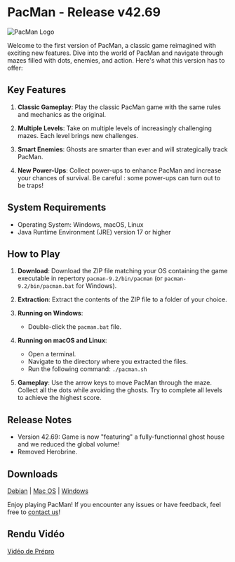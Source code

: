 # PacMan - Release v42.69

![PacMan Logo](https://upload.wikimedia.org/wikipedia/fr/thumb/a/a2/Pac-Man_Logo.svg/1280px-Pac-Man_Logo.svg.png)

Welcome to the first version of PacMan, a classic game reimagined with exciting new features. Dive into the world of PacMan and navigate through mazes filled with dots, enemies, and action. Here's what this version has to offer:

## Key Features

1. **Classic Gameplay**: Play the classic PacMan game with the same rules and mechanics as the original.

2. **Multiple Levels**: Take on multiple levels of increasingly challenging mazes. Each level brings new challenges.

3. **Smart Enemies**: Ghosts are smarter than ever and will strategically track PacMan.

4. **New Power-Ups**: Collect power-ups to enhance PacMan and increase your chances of survival. Be careful : some power-ups can turn out to be traps!

## System Requirements

- Operating System: Windows, macOS, Linux
- Java Runtime Environment (JRE) version 17 or higher

## How to Play

1. **Download**: Download the ZIP file matching your OS containing the game executable in repertory `pacman-9.2/bin/pacman` (or `pacman-9.2/bin/pacman.bat` for Windows).

2. **Extraction**: Extract the contents of the ZIP file to a folder of your choice.

3. **Running on Windows**:
   - Double-click the `pacman.bat` file.

4. **Running on macOS and Linux**:
   - Open a terminal.
   - Navigate to the directory where you extracted the files.
   - Run the following command: `./pacman.sh`

5. **Gameplay**: Use the arrow keys to move PacMan through the maze. Collect all the dots while avoiding the ghosts. Try to complete all levels to achieve the highest score.

## Release Notes

- Version 42.69: Game is now "featuring" a fully-functionnal ghost house and we reduced the global volume!
- Removed Herobrine.

## Downloads

[Debian](https://www.mediafire.com/file/laxmf2dfcth2snp/pacman-42.69-deb.zip/file) | [Mac OS](https://www.mediafire.com/file/vvmybxblubhfvm7/pacman-42.69-macos.zip/file) | [Windows](https://www.mediafire.com/file/7gam5zfuou54psj/pacman-42.69-windows.zip/file)

Enjoy playing PacMan! If you encounter any issues or have feedback, feel free to [contact us](https://www.youtube.com/watch?v=dQw4w9WgXcQ)!

## Rendu Vidéo
[Vidéo de Prépro](https://www.youtube.com/watch?v=G_fsmBUzQcw)